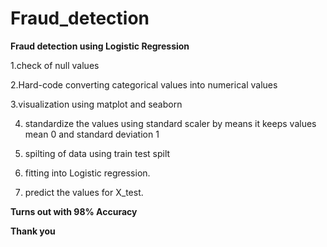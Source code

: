 # Fraud_detection

**Fraud detection using Logistic Regression**

1.check of null values

2.Hard-code converting categorical values into numerical values

3.visualization using matplot and seaborn

4. standardize the values using standard scaler by means it keeps values mean 0 and standard deviation 1

5. spilting of data using train test spilt

6. fitting into Logistic regression.

7. predict the values for X_test.

**Turns out with 98% Accuracy**

**Thank you**
